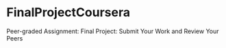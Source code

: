# FinalProjectCoursera
Peer-graded Assignment: Final Project: Submit Your Work and Review Your Peers
